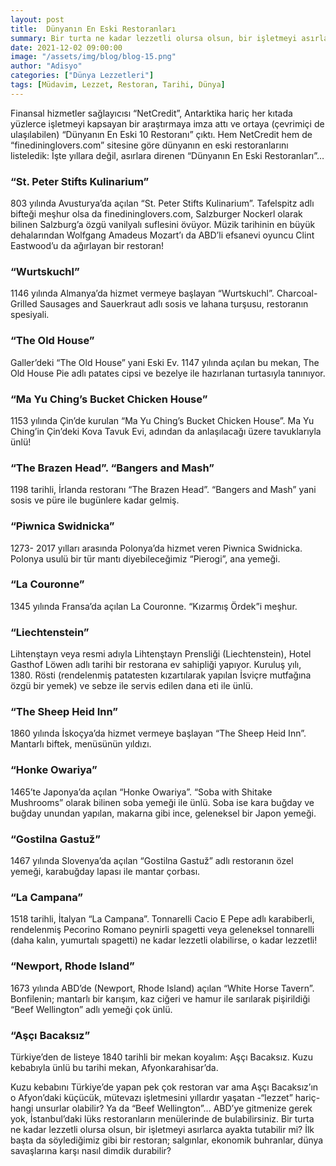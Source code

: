 ```yaml
---
layout: post
title:  Dünyanın En Eski Restoranları   
summary: Bir turta ne kadar lezzetli olursa olsun, bir işletmeyi asırlarca ayakta tutabilir mi?
date: 2021-12-02 09:00:00
image: "/assets/img/blog/blog-15.png"
author: "Adisyo"
categories: ["Dünya Lezzetleri"]
tags: [Müdavim, Lezzet, Restoran, Tarihi, Dünya]
---
```

Finansal hizmetler sağlayıcısı “NetCredit”, Antarktika hariç her kıtada yüzlerce işletmeyi kapsayan bir araştırmaya imza attı ve ortaya (çevrimiçi de ulaşılabilen) “Dünyanın En Eski 10 Restoranı” çıktı. Hem NetCredit hem de “finedininglovers.com” sitesine göre dünyanın en eski restoranlarını listeledik: İşte yıllara değil, asırlara direnen “Dünyanın En Eski Restoranları”…



### “St. Peter Stifts Kulinarium”

803 yılında Avusturya’da açılan “St. Peter Stifts Kulinarium”. Tafelspitz adlı bifteği meşhur olsa da finedininglovers.com, Salzburger Nockerl olarak bilinen Salzburg’a özgü vanilyalı suflesini övüyor. Müzik tarihinin en büyük dehalarından Wolfgang Amadeus Mozart’ı da ABD’li efsanevi oyuncu Clint Eastwood’u da ağırlayan bir restoran! 


### “Wurtskuchl”

1146 yılında Almanya’da hizmet vermeye başlayan “Wurtskuchl”. Charcoal-Grilled Sausages and Sauerkraut adlı sosis ve lahana turşusu, restoranın spesiyali. 

### “The Old House” 

Galler’deki “The Old House” yani Eski Ev. 1147 yılında açılan bu mekan, The Old House Pie adlı patates cipsi ve bezelye ile hazırlanan turtasıyla tanınıyor. 

### “Ma Yu Ching’s Bucket Chicken House”

1153 yılında Çin’de kurulan “Ma Yu Ching’s Bucket Chicken House”. Ma Yu Ching’in Çin’deki Kova Tavuk Evi, adından da anlaşılacağı üzere tavuklarıyla ünlü! 

### “The Brazen Head”. “Bangers and Mash” 

1198 tarihli, İrlanda restoranı “The Brazen Head”. “Bangers and Mash” yani sosis ve püre ile bugünlere kadar gelmiş. 

### “Piwnica Swidnicka”

1273- 2017 yılları arasında Polonya’da hizmet veren Piwnica Swidnicka. Polonya usulü bir tür mantı diyebileceğimiz “Pierogi”, ana yemeği. 

### “La Couronne”

1345 yılında Fransa’da açılan La Couronne. “Kızarmış Ördek”i meşhur. 

### “Liechtenstein”

Lihtenştayn veya resmi adıyla Lihtenştayn Prensliği (Liechtenstein), Hotel Gasthof Löwen adlı tarihi bir restorana ev sahipliği yapıyor. Kuruluş yılı, 1380. Rösti (rendelenmiş patatesten kızartılarak yapılan İsviçre mutfağına özgü bir yemek) ve sebze ile servis edilen dana eti ile ünlü.

### “The Sheep Heid Inn”

1860 yılında İskoçya’da hizmet vermeye başlayan “The Sheep Heid Inn”. Mantarlı biftek, menüsünün yıldızı. 

### “Honke Owariya”

1465’te Japonya’da açılan “Honke Owariya”. “Soba with Shitake Mushrooms” olarak bilinen soba yemeği ile ünlü. Soba ise kara buğday ve buğday unundan yapılan, makarna gibi ince, geleneksel bir Japon yemeği.

### “Gostilna Gastuž”

1467 yılında Slovenya’da açılan “Gostilna Gastuž” adlı restoranın özel yemeği, karabuğday lapası ile mantar çorbası.

### “La Campana”

1518 tarihli, İtalyan “La Campana”. Tonnarelli Cacio E Pepe adlı karabiberli, rendelenmiş Pecorino Romano peynirli spagetti veya geleneksel tonnarelli (daha kalın, yumurtalı spagetti) ne kadar lezzetli olabilirse, o kadar lezzetli! 

### “Newport, Rhode Island”

1673 yılında ABD’de (Newport, Rhode Island) açılan “White Horse Tavern”. Bonfilenin; mantarlı bir karışım, kaz ciğeri ve hamur ile sarılarak pişirildiği “Beef Wellington” adlı yemeği çok ünlü. 

### “Aşçı Bacaksız”

Türkiye’den de listeye 1840 tarihli bir mekan koyalım: Aşçı Bacaksız. Kuzu kebabıyla ünlü bu tarihi mekan, Afyonkarahisar’da.  


Kuzu kebabını Türkiye’de yapan pek çok restoran var ama Aşçı Bacaksız’ın o Afyon’daki küçücük, mütevazı işletmesini yıllardır yaşatan -“lezzet” hariç- hangi unsurlar olabilir? Ya da “Beef Wellington”… ABD’ye gitmenize gerek yok, İstanbul’daki lüks restoranların menülerinde de bulabilirsiniz. Bir turta ne kadar lezzetli olursa olsun, bir işletmeyi asırlarca ayakta tutabilir mi? İlk başta da söylediğimiz gibi bir restoran; salgınlar, ekonomik buhranlar, dünya savaşlarına karşı nasıl dimdik durabilir? 





